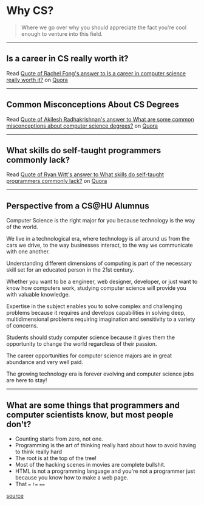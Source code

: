 # Why CS?

> Where we go over why you should appreciate the fact you're cool enough to venture into this field.

---

## Is a career in CS really worth it?

<span class="quora-content-embed" data-name="Is-a-career-in-computer-science-really-worth-it/answer/Rachel-Fong/quote/2915877">Read <a data-width="541" data-height="320" class="quora-content-link" href="http://www.quora.com/Is-a-career-in-computer-science-really-worth-it/answer/Rachel-Fong/quote/2915877" data-embed="zkrnwmj" data-type="quote" data-id="2915877" data-key="ce663ba9c60fe5e8586a0a712169ea07">Quote of Rachel Fong's answer to Is a career in computer science really worth it?</a> on <a href="http://www.quora.com">Quora</a><script type="text/javascript" src="http://www.quora.com/widgets/content"></script></span>

---

## Common Misconceptions About CS Degrees

<span class="quora-content-embed" data-name="What-are-some-common-misconceptions-about-computer-science-degrees/answer/Akilesh-Radhakrishnan/quote/2899101">Read <a data-width="541" data-height="784" class="quora-content-link" href="http://www.quora.com/What-are-some-common-misconceptions-about-computer-science-degrees/answer/Akilesh-Radhakrishnan/quote/2899101" data-embed="zkrnwmj" data-type="quote" data-id="2899101" data-key="2b5c3286c55b95e7a775f921a8ae7e65">Quote of Akilesh Radhakrishnan's answer to What are some common misconceptions about computer science degrees?</a> on <a href="http://www.quora.com">Quora</a><script type="text/javascript" src="http://www.quora.com/widgets/content"></script></span>

---

## What skills do self-taught programmers commonly lack?

<span class="quora-content-embed" data-name="What-skills-do-self-taught-programmers-commonly-lack/answer/Ryan-Witt-17805/quote/2899208">Read <a data-width="541" data-height="604" class="quora-content-link" href="http://www.quora.com/What-skills-do-self-taught-programmers-commonly-lack/answer/Ryan-Witt-17805/quote/2899208" data-embed="zkrnwmj" data-type="quote" data-id="2899208" data-key="26a63e66ce7c187a388fa76b93cdcc5f">Quote of Ryan Witt's answer to What skills do self-taught programmers commonly lack?</a> on <a href="http://www.quora.com">Quora</a><script type="text/javascript" src="http://www.quora.com/widgets/content"></script></span>

---

## Perspective from a CS@HU Alumnus

Computer Science is the right major for you because technology is the way of the world.

We live in a technological era, where technology is all around us from the cars we drive, to the way businesses interact, to the way we communicate with one another.

Understanding different dimensions of computing is part of the necessary skill set for an educated person in the 21st century.

Whether you want to be a engineer, web designer, developer, or just want to know how computers work, studying computer science will provide you with valuable knowledge.

Expertise in the subject enables you to solve complex and challenging problems because it requires and develops capabilities in solving deep, multidimensional problems requiring imagination and sensitivity to a variety of concerns.

Students should study computer science because it gives them the opportunity to change the world regardless of their passion.

The career opportunities for computer science majors are in great abundance and very well paid.

The growing technology era is forever evolving and computer science jobs are here to stay!

---

## What are some things that programmers and computer scientists know, but most people don't?

- Counting starts from zero, not one.
- Programming is the art of thinking really hard about how to avoid having to think really hard
- The root is at the top of the tree!
- Most of the hacking scenes in movies are complete bullshit.
- HTML is not a programming language and you're not a programmer just because you know how to make a web page.
- That `=` `!=` `==`

[source](https://www.quora.com/What-are-some-things-that-programmers-and-computer-scientists-know-but-most-people-dont)


